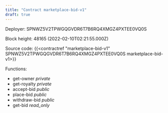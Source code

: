 ```yaml
---
title: "Contract marketplace-bid-v1"
draft: true
---
```

Deployer: SPNWZ5V2TPWGQGVDR6T7B6RQ4XMGZ4PXTEE0VQ0S


 



Block height: 48165 (2022-02-10T02:21:55.000Z)

Source code: {{<contractref "marketplace-bid-v1" SPNWZ5V2TPWGQGVDR6T7B6RQ4XMGZ4PXTEE0VQ0S marketplace-bid-v1>}}

Functions:

* get-owner _private_
* get-royalty _private_
* accept-bid _public_
* place-bid _public_
* withdraw-bid _public_
* get-bid _read_only_
